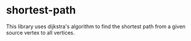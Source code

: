 # shortest-path
This library uses dijkstra's algorithm to find the shortest path from a given source vertex to all vertices.